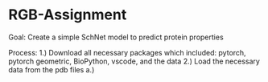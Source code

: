 # RGB-Assignment
Goal: Create a simple SchNet model to predict protein properties 

Process:
  1.) Download all necessary packages which included: pytorch, pytorch geometric, BioPython, vscode, and the data
  2.) Load the necessary data from the pdb files
    a.) 
